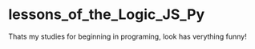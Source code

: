 # lessons_of_the_Logic_JS_Py
Thats my studies for beginning in programing, look has verything funny!
